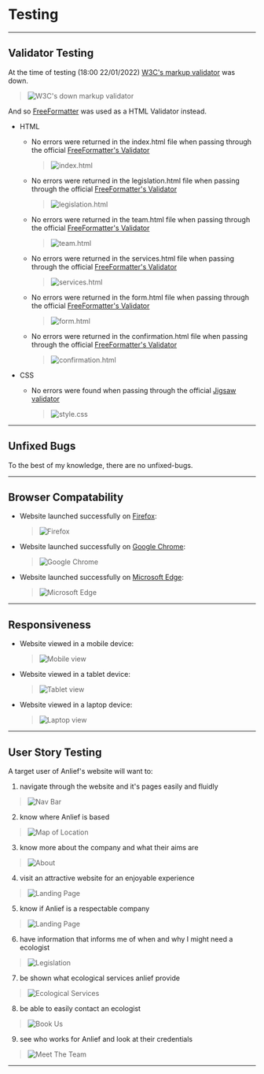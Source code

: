 # Testing 

***

## Validator Testing 

At the time of testing (18:00 22/01/2022) [W3C's markup validator](https://validator.w3.org/) was down.

  >![W3C's down markup validator](documentation/testing/w3c-down.png)

And so [FreeFormatter](https://www.freeformatter.com/html-validator.html) was used as a HTML Validator instead.

- HTML
  - No errors were returned in the index.html file when passing through the official [FreeFormatter's Validator](https://www.freeformatter.com/html-validator.html)

    >![index.html](documentation/testing/ff-html-index-screenshot.png)

  - No errors were returned in the legislation.html file when passing through the official [FreeFormatter's Validator](https://www.freeformatter.com/html-validator.html)

    >![legislation.html](documentation/testing/ff-html-legislation-screenshot.png)

  - No errors were returned in the team.html file when passing through the official [FreeFormatter's Validator](https://www.freeformatter.com/html-validator.html)

    >![team.html](documentation/testing/ff-html-team-screenshot.png)

  - No errors were returned in the services.html file when passing through the official [FreeFormatter's Validator](https://www.freeformatter.com/html-validator.html)

    >![services.html](documentation/testing/ff-html-services-screenshot.png)

  - No errors were returned in the form.html file when passing through the official [FreeFormatter's Validator](https://www.freeformatter.com/html-validator.html)

    >![form.html](documentation/testing/ff-html-form-screenshot.png)

  - No errors were returned in the confirmation.html file when passing through the official [FreeFormatter's Validator](https://www.freeformatter.com/html-validator.html)

    >![confirmation.html](documentation/testing/ff-html-confirmation-screenshot.png)

- CSS
  - No errors were found when passing through the official [Jigsaw validator](https://jigsaw.w3.org/css-validator/validator?uri=https%3A%2F%2Fantonia-white.github.io%2Fanlief-ecological-consultancy)
  
    >![style.css](documentation/testing/w3c-css-validator-screenshot.png)

***

## Unfixed Bugs 

To the best of my knowledge, there are no unfixed-bugs.

***

## Browser Compatability

- Website launched successfully on [Firefox](https://www.mozilla.org/en-GB/firefox/new/):

  >![Firefox](documentation/testing/laptop-firefox-screenshot.png)

- Website launched successfully on [Google Chrome](https://www.google.com/intl/en_uk/chrome/):

  >![Google Chrome](documentation/testing/tablet-chrome-screenshot.png)

- Website launched successfully on [Microsoft Edge](https://www.microsoft.com/en-us/edge):

  >![Microsoft Edge](documentation/testing/mobile-edge-screenshot.png)

***

## Responsiveness

- Website viewed in a mobile device:

  >![Mobile view](documentation/testing/mobile-edge-screenshot.png)

- Website viewed in a tablet device:

  >![Tablet view](documentation/testing/tablet-chrome-screenshot.png)

- Website viewed in a laptop device:

  >![Laptop view](documentation/testing/laptop-firefox-screenshot.png)


***

## User Story Testing

A target user of Anlief's website will want to:
1. navigate through the website and it's pages easily and fluidly
  >![Nav Bar](documentation/testing/navbar-screenshot.png)
2. know where Anlief is based
  >![Map of Location](documentation/testing/map-screenshot.png)
3. know more about the company and what their aims are
  >![About](documentation/testing/about-section-screenshot.png)
4. visit an attractive website for an enjoyable experience
  >![Landing Page](documentation/testing/landing-page-img-screenshot.png)
5. know if Anlief is a respectable company
  >![Landing Page](documentation/testing/landing-page-img-screenshot.png)
6. have information that informs me of when and why I might need a ecologist
  >![Legislation](documentation/testing/legislation-screenshot.png)
7. be shown what ecological services anlief provide
  >![Ecological Services](documentation/testing/ecology-services-screenshot.png)
8. be able to easily contact an ecologist
  >![Book Us](documentation/testing/form-screenshot.png)
9. see who works for Anlief and look at their credentials
  >![Meet The Team](documentation/testing/meet-the-team-screenshot.png)

***
